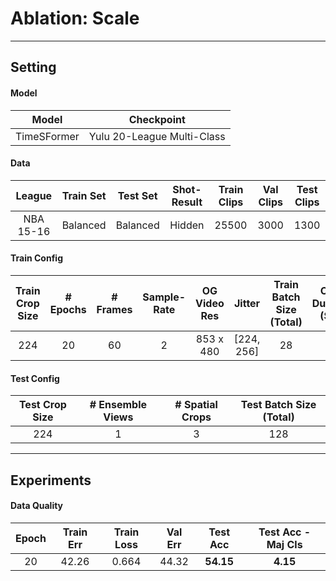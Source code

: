 # **Ablation:** Scale

---

## **Setting**

#### Model

| Model | Checkpoint |
| :---: | :---: |
| TimeSFormer | Yulu 20-League Multi-Class | 

#### Data

| League | Train Set | Test Set | Shot-Result | Train Clips | Val Clips | Test Clips |
 :---: | :---: | :---: | :---: | :---: | :---: | :---: |
| NBA 15-16 | Balanced | Balanced | Hidden | 25500 | 3000 | 1300 |

#### Train Config

| Train Crop Size | # Epochs | # Frames | Sample-Rate | OG Video Res | Jitter | Train Batch Size (Total) | Clip-Duration (Sec) |
| :---: | :---: | :---: | :---: | :---: | :---: | :---: | :---: |
| 224 | 20 | 60 | 2 | 853 x 480 | [224, 256] | 28 |  4 |

#### Test Config

| Test Crop Size | # Ensemble Views | # Spatial Crops | Test Batch Size (Total) |
| :---: | :---: | :---: | :---: |
| 224 | 1 | 3 | 128 |

---

## **Experiments**

#### Data Quality

| Epoch | Train Err | Train Loss | Val Err | Test Acc | Test Acc - Maj Cls |
| :---: | :---: | :---: | :---: | :---: | :---: |
| 20 | 42.26 | 0.664 | 44.32 | **54.15** | **4.15** |
